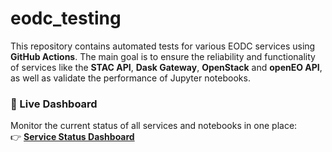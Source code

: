# eodc_testing

This repository contains automated tests for various EODC services using **GitHub Actions**. The main goal is to ensure the reliability and functionality of services like the **STAC API**, **Dask Gateway**, **OpenStack** and **openEO API**, as well as validate the performance of Jupyter notebooks.

### 🚀 Live Dashboard 

Monitor the current status of all services and notebooks in one place:  
👉 **[Service Status Dashboard](https://eodcgmbh.github.io/eodc_testing/dashboard.html)** 